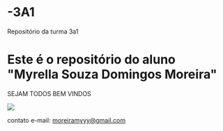 # -3A1
Repositório da turma 3a1

# Este é o repositório do aluno "Myrella Souza Domingos Moreira"

SEJAM TODOS BEM VINDOS 

![](https://tenor.com/pt-BR/view/download-failed-angry-flip-table-rage-gif-17549818)

contato e-mail: moreiramyyy@gmail.com












  
  
